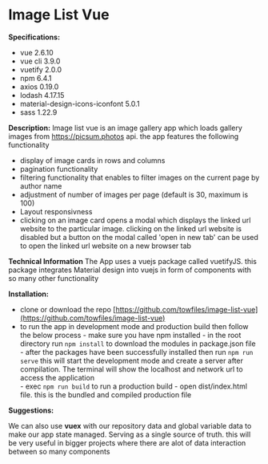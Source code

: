 # Image List Vue

**Specifications:**
 - vue 2.6.10
 - vue cli 3.9.0
 - vuetify 2.0.0
 - npm 6.4.1
 - axios 0.19.0
 - lodash 4.17.15
 - material-design-icons-iconfont 5.0.1
 - sass 1.22.9

**Description:**
Image list vue is an image gallery app which loads gallery images from https://picsum.photos api. the app features the following functionality

 - display of image cards in rows and columns
 - pagination functionality 
 - filtering functionality that enables to filter images on the current page by author name
 - adjustment of number of images per page (default is 30, maximum is 100)
 - Layout responsivness 
 - clicking on an image card opens a modal which displays the linked url website to the particular image. clicking on the linked url website is disabled but a button on the modal called 'open in new tab'  can be used to open the linked url website on a new browser tab

**Technical Information**
The App uses a vuejs package called vuetifyJS. this package integrates Material design into vuejs in form of components with so many other functionality
 
 
 **Installation:**
 
 - clone or download the repo [https://github.com/towfiles/image-list-vue](https://github.com/towfiles/image-list-vue)
 - to run the app in development mode and production build then follow the below process
		 - make sure you have npm installed
		 - in the root directory run `npm install` to download the modules in package.json file
		 - after the packages have been successfully installed then run `npm run serve` this will start the development mode and create a server after compilation. The terminal will show the localhost and network url to access the application	 
         - exec `npm run build` to run a production build
         - open dist/index.html file. this is the bundled and compiled production file

**Suggestions:**


We can also use **vuex** with our repository data and global variable data to make our app state managed.
Serving as a single source of truth. this will be very useful in bigger projects where there are alot of data interaction between so many components
